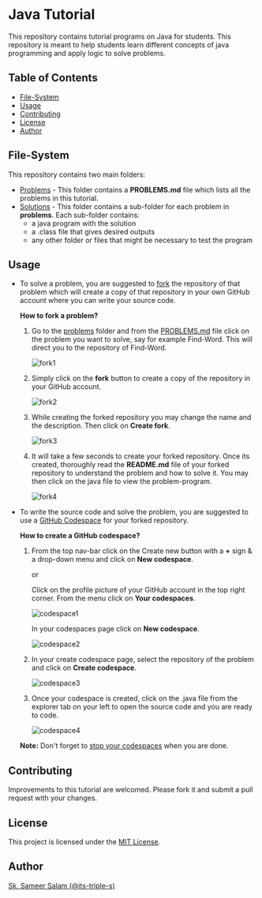 # Java Tutorial

This repository contains tutorial programs on Java for students. This repository is meant to help students learn different concepts of java programming and apply logic to solve problems.

## Table of Contents

- [File-System](#file-system)
- [Usage](#usage)
- [Contributing](#contributing)
- [License](#license)
- [Author](#author)

## File-System

This repository contains two main folders:

- [Problems](problems) - This folder contains a **PROBLEMS.md** file which lists all the problems in this tutorial.
- [Solutions](solutions) - This folder contains a sub-folder for each problem in **problems**. Each sub-folder contains:
    - a java program with the solution
    - a .class file that gives desired outputs
    - any other folder or files that might be necessary to test the program

## Usage

- To solve a problem, you are suggested to [fork](https://docs.github.com/en/get-started/quickstart/fork-a-repo?platform=windows&tool=webui#about-forks) the repository of that problem which will create a copy of that repository in your own GitHub account where you can write your source code.

  **How to fork a problem?**

    1. Go to the [problems](problems) folder and from the [PROBLEMS.md](problems/PROBLEMS.md) file click on the problem you want to solve, say for example Find-Word. This will direct you to the repository of Find-Word.

       ![fork1](https://github.com/its-triple-s/java-tutorial/assets/113439449/79222b40-4857-4be1-b89c-73df9389176a)

     2. Simply click on the **fork** button to create a copy of the repository in your GitHub account.
        
        ![fork2](https://github.com/its-triple-s/java-tutorial/assets/113439449/3be50fa8-31a4-4e93-9795-dc4ba4499156)

    3. While creating the forked repository you may change the name and the description. Then click on **Create fork**.
   
        ![fork3](https://github.com/its-triple-s/java-tutorial/assets/113439449/9534db83-95e5-43c1-901a-b88eecb6a5cc)

    4. It will take a few seconds to create your forked repository. Once its created, thoroughly read the **README.md** file of your forked repository to understand the problem and how to solve it. You may then click on the java file to view the problem-program.

       ![fork4](https://github.com/its-triple-s/java-tutorial/assets/113439449/34c974d2-ff5d-41ae-a6a8-7d9f2b73a86d)

- To write the source code and solve the problem, you are suggested to use a [GitHub Codespace](https://docs.github.com/en/codespaces/overview#what-is-a-codespace) for your forked repository.

  **How to create a GitHub codespace?**

  1. From the top nav-bar click on the Create new button with a **+** sign & a drop-down menu and click on **New codespace**.
     
     or

     Click on the profile picture of your GitHub account in the top right corner. From the menu click on **Your codespaces**.
     
     ![codespace1](https://github.com/its-triple-s/java-tutorial/assets/113439449/b009b8bc-bc5e-4a5a-b373-0d08ff021758)

     In your codespaces page click on **New codespace**.

     ![codespace2](https://github.com/its-triple-s/java-tutorial/assets/113439449/fb7613d0-ce7c-42c7-b225-774e1de3e485)


  3. In your create codespace page, select the repository of the problem and click on **Create codespace**.
 
     ![codespace3](https://github.com/its-triple-s/java-tutorial/assets/113439449/d28f6758-3ebc-4f19-8b09-7d89f7bb45c1)

  4. Once your codespace is created, click on the .java file from the explorer tab on your left to open the source code and you are ready to code.
 
     ![codespace4](https://github.com/its-triple-s/java-tutorial/assets/113439449/c5940004-dae1-4459-9be4-4d75ef71b630)

  **Note:** Don't forget to [stop your codespaces](https://docs.github.com/en/codespaces/developing-in-codespaces/stopping-and-starting-a-codespace) when you are done.

## Contributing

Improvements to this tutorial are welcomed. Please fork it and submit a pull request with your changes.

## License

This project is licensed under the [MIT License](LICENSE).

## Author

[Sk. Sameer Salam (@its-triple-s)](https://github.com/its-triple-s)
